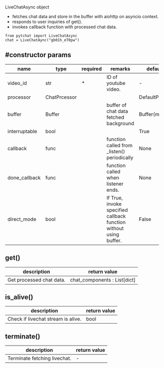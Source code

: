 LiveChatAsync object 
+ fetches chat data and store in the buffer with aiohttp on asyncio context.
+ responds to user inquiries of get().
+ invokes callback function with processed chat data.
```
from pytchat import LiveChatAsync
chat = LiveChatAync("gb01h_eT0pw")
```
## #constructor params

name|type|required|remarks|default value
---|---|---|---|---
video_id|str|*|ID of youtube video.|-
processor|ChatPrcessor|||DefaultProcessor
buffer|Buffer||buffer of chat data fetched background|Buffer(maxsize=20)
interruptable|bool|||True
callback|func||function called from _listen()  periodically|None
done_callback|func||function called when listener ends.|None
direct_mode|bool| |If True, invoke specified callback function without using buffer.|False

## get()
description|return value
---|---
Get processed chat data.|chat_components : List[dict]

## is_alive()
description|return value
---|---
Check if livechat stream is alive.|bool

## terminate()
description|return value
---|---
Terminate fetching livechat.|-

